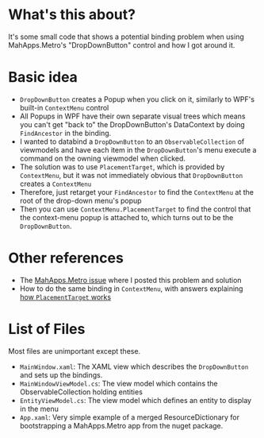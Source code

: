 # What's this about?

It's some small code that shows a potential binding problem when using MahApps.Metro's "DropDownButton" control and how I got around it.

# Basic idea
 - `DropDownButton` creates a Popup when you click on it, similarly to WPF's built-in `ContextMenu` control
 - All Popups in WPF have their own separate visual trees which means you can't get "back to" the DropDownButton's DataContext by doing `FindAncestor` in the binding.
 - I wanted to databind a `DropDownButton` to an `ObservableCollection` of viewmodels and have each item in the `DropDownButton`'s menu execute a command on the owning viewmodel when clicked.
 - The solution was to use `PlacementTarget`, which is provided by `ContextMenu`, but it was not immediately obvious that `DropDownButton` creates a `ContextMenu`
 - Therefore, just retarget your `FindAncestor` to find the `ContextMenu` at the root of the drop-down menu's popup
 - Then you can use `ContextMenu.PlacementTarget` to find the control that the context-menu popup is attached to, which turns out to be the `DropDownButton`.
 
# Other references
 - The [MahApps.Metro issue](https://github.com/MahApps/MahApps.Metro/issues/2181) where I posted this problem and solution
 - How to do the same binding in `ContextMenu`, with answers explaining [how `PlacementTarget` works](http://stackoverflow.com/questions/15033522/wpf-contextmenu-woes-how-do-i-set-the-datacontext-of-the-contextmenu)
 
# List of Files
Most files are unimportant except these.
 - `MainWindow.xaml`: The XAML view which describes the `DropDownButton` and sets up the bindings.
 - `MainWindowViewModel.cs`: The view model which contains the ObservableCollection holding entities
 - `EntityViewModel.cs`: The view model which defines an entity to display in the menu
 - `App.xaml`: Very simple example of a merged ResourceDictionary for bootstrapping a MahApps.Metro app from the nuget package.
